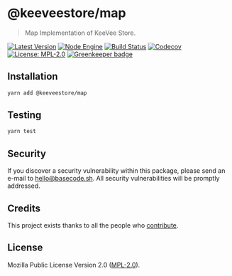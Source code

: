 # @keeveestore/map

> Map Implementation of KeeVee Store.

[![Latest Version](https://badgen.now.sh/npm/v/@keeveestore/map)](https://www.npmjs.com/package/@keeveestore/map)
[![Node Engine](https://badgen.now.sh/npm/node/@keeveestore/map)](https://www.npmjs.com/package/@keeveestore/map)
[![Build Status](https://badgen.now.sh/circleci/github/keeveestore/map)](https://circleci.com/gh/keeveestore/map)
[![Codecov](https://badgen.now.sh/codecov/c/github/keeveestore/map)](https://codecov.io/gh/keeveestore/map)
[![License: MPL-2.0](https://badgen.now.sh/badge/license/MPL-2.0/green)](https://mozilla.org/MPL/2.0/) [![Greenkeeper badge](https://badges.greenkeeper.io/keeveestore/map.svg)](https://greenkeeper.io/)

## Installation

```bash
yarn add @keeveestore/map
```

## Testing

```bash
yarn test
```

## Security

If you discover a security vulnerability within this package, please send an e-mail to hello@basecode.sh. All security vulnerabilities will be promptly addressed.

## Credits

This project exists thanks to all the people who [contribute](../../contributors).

## License

Mozilla Public License Version 2.0 ([MPL-2.0](./LICENSE)).
